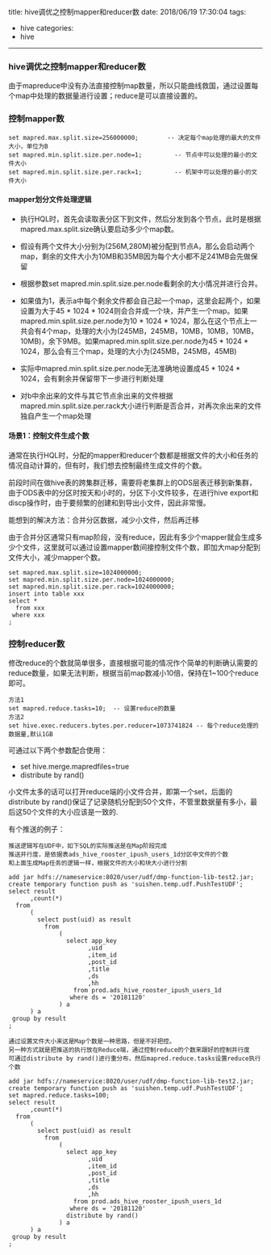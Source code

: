 title: hive调优之控制mapper和reducer数
date: 2018/06/19 17:30:04
tags:
- hive
categories:
- hive

---

### hive调优之控制mapper和reducer数

由于mapreduce中没有办法直接控制map数量，所以只能曲线救国，通过设置每个map中处理的数据量进行设置；reduce是可以直接设置的。

<!--more-->

### 控制mapper数

```
set mapred.max.split.size=256000000;        -- 决定每个map处理的最大的文件大小，单位为B
set mapred.min.split.size.per.node=1;         -- 节点中可以处理的最小的文件大小
set mapred.min.split.size.per.rack=1;         -- 机架中可以处理的最小的文件大小

```

#### mapper划分文件处理逻辑

- 执行HQL时，首先会读取表分区下到文件，然后分发到各个节点，此时是根据mapred.max.split.size确认要启动多少个map数。

- 假设有两个文件大小分别为(256M,280M)被分配到节点A，那么会启动两个map，剩余的文件大小为10MB和35MB因为每个大小都不足241MB会先做保留

- 根据参数set mapred.min.split.size.per.node看剩余的大小情况并进行合并。

- 如果值为1，表示a中每个剩余文件都会自己起一个map，这里会起两个，如果设置为大于45 * 1024 * 1024则会合并成一个块，并产生一个map。如果mapred.min.split.size.per.node为10 * 1024 * 1024，那么在这个节点上一共会有4个map，处理的大小为(245MB，245MB，10MB，10MB，10MB，10MB)，余下9MB。如果mapred.min.split.size.per.node为45 * 1024 * 1024，那么会有三个map，处理的大小为(245MB，245MB，45MB) 

- 实际中mapred.min.split.size.per.node无法准确地设置成45 * 1024 * 1024，会有剩余并保留带下一步进行判断处理 

- 对b中余出来的文件与其它节点余出来的文件根据mapred.min.split.size.per.rack大小进行判断是否合并，对再次余出来的文件独自产生一个map处理


#### 场景1：控制文件生成个数

通常在执行HQL时，分配的mapper和reducer个数都是根据文件的大小和任务的情况自动计算的，但有时，我们想去控制最终生成文件的个数。

前段时间在做hive表的跨集群迁移，需要将老集群上的ODS层表迁移到新集群，由于ODS表中的分区时按天和小时的，分区下小文件较多，在进行hive export和discp操作时，由于要频繁的创建和到导出小文件，因此非常慢。

能想到的解决方法：合并分区数据，减少小文件，然后再迁移

由于合并分区通常只有map阶段，没有reduce，因此有多少个mapper就会生成多少个文件，这里就可以通过设置mapper数间接控制文件个数，即加大map分配到文件大小，减少mapper个数。

```
set mapred.max.split.size=1024000000;
set mapred.min.split.size.per.node=1024000000;
set mapred.min.split.size.per.rack=1024000000;
insert into table xxx
select *
  from xxx
 where xxx
;
```

### 控制reducer数

修改reduce的个数就简单很多，直接根据可能的情况作个简单的判断确认需要的reduce数量，如果无法判断，根据当前map数减小10倍，保持在1~100个reduce即可。

```
方法1
set mapred.reduce.tasks=10;  -- 设置reduce的数量
方法2
set hive.exec.reducers.bytes.per.reducer=1073741824 -- 每个reduce处理的数据量,默认1GB
```

可通过以下两个参数配合使用：

- set hive.merge.mapredfiles=true
- distribute by rand()


小文件太多的话可以打开reduce端的小文件合并，即第一个set，后面的distribute by rand()保证了记录随机分配到50个文件，不管里数据量有多小，最后这50个文件的大小应该是一致的.

有个推送的例子：

```
推送逻辑写在UDF中，如下SQL的实际推送是在Map阶段完成
推送并行度，是依据表ads_hive_rooster_ipush_users_1d分区中文件的个数
和上面生成Map任务的逻辑一样，根据文件的大小和块大小进行分割

add jar hdfs://nameservice:8020/user/udf/dmp-function-lib-test2.jar;
create temporary function push as 'suishen.temp.udf.PushTestUDF';
select result
      ,count(*)
  from
      (
        select pust(uid) as result
          from
              (
                select app_key
                      ,uid
                      ,item_id
                      ,post_id
                      ,title
                      ,ds
                      ,hh
                  from prod.ads_hive_rooster_ipush_users_1d
                 where ds = '20181120'
              ) a
      ) a
 group by result
;

通过设置文件大小来这是Map个数是一种思路，但是不好把控。
另一种方式就是把推送的执行放在Reduce端，通过控制reduce的个数来跟好的控制并行度
可通过distribute by rand()进行重分布，然后mapred.reduce.tasks设置reduce执行个数

add jar hdfs://nameservice:8020/user/udf/dmp-function-lib-test2.jar;
create temporary function push as 'suishen.temp.udf.PushTestUDF';
set mapred.reduce.tasks=100;
select result
      ,count(*)
  from
      (
        select pust(uid) as result
          from
              (
                select app_key
                      ,uid
                      ,item_id
                      ,post_id
                      ,title
                      ,ds
                      ,hh
                  from prod.ads_hive_rooster_ipush_users_1d
                 where ds = '20181120'
                distribute by rand()
              ) a
      ) a
 group by result
;
```



